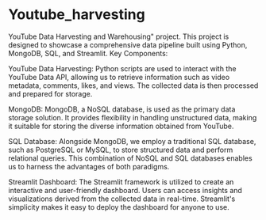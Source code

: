 # Youtube_harvesting
YouTube Data Harvesting and Warehousing" project. This project is designed to showcase a comprehensive data pipeline built using Python, MongoDB, SQL, and Streamlit.
Key Components:

YouTube Data Harvesting: Python scripts are used to interact with the YouTube Data API, allowing us to retrieve information such as video metadata, comments, likes, and views. The collected data is then processed and prepared for storage.

MongoDB: MongoDB, a NoSQL database, is used as the primary data storage solution. It provides flexibility in handling unstructured data, making it suitable for storing the diverse information obtained from YouTube.

SQL Database: Alongside MongoDB, we employ a traditional SQL database, such as PostgreSQL or MySQL, to store structured data and perform relational queries. This combination of NoSQL and SQL databases enables us to harness the advantages of both paradigms.

Streamlit Dashboard: The Streamlit framework is utilized to create an interactive and user-friendly dashboard. Users can access insights and visualizations derived from the collected data in real-time. Streamlit's simplicity makes it easy to deploy the dashboard for anyone to use.
